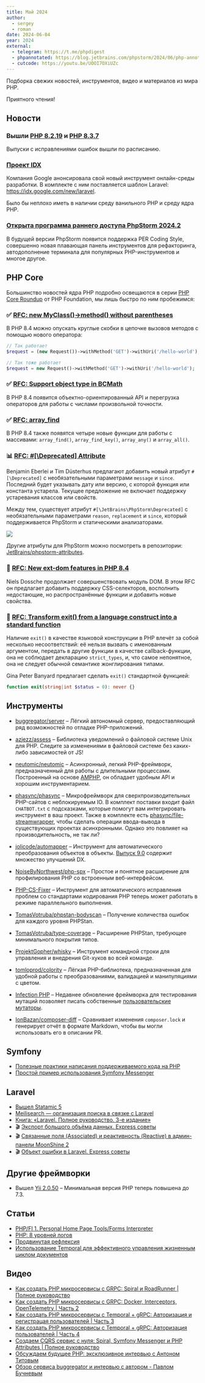 ```yaml
---
title: Май 2024
author:
  - sergey
  - roman
date: 2024-06-04
year: 2024
external:
  - telegram: https://t.me/phpdigest
  - phpannotated: https://blog.jetbrains.com/phpstorm/2024/06/php-annotated-may-2024/
  - cutcode: https://youtu.be/UOOI7OXiUZc
---
```


Подборка свежих новостей, инструментов, видео и материалов из мира PHP.

Приятного чтения!

## Новости

### Вышли [PHP 8.2.19](https://www.php.net/ChangeLog-8.php#8.2.19) и [PHP 8.3.7](https://www.php.net/ChangeLog-8.php#8.3.7)

Выпуски с исправлениями ошибок вышли по расписанию.

### [Проект IDX](https://idx.google.com/)

Компания Google анонсировала свой новый инструмент онлайн-среды разработки. В комплекте с ним поставляется шаблон
Laravel: https://idx.google.com/new/laravel.

Было бы неплохо иметь в наличии среду ванильного PHP и среду ядра PHP.

### [Открыта программа раннего доступа PhpStorm 2024.2](https://www.jetbrains.com/ru-ru/phpstorm/nextversion/)

В будущей версии PhpStorm появится поддержка PER Coding Style, совершенно новая плавающая панель инструментов для
рефакторинга, автодополнение терминала для популярных PHP-инструментов и многое другое.

## PHP Core

Большинство новостей ядра PHP подробно освещаются в
серии [PHP Core Roundup](https://thephp.foundation/blog/tag/roundup/) от PHP Foundation, мы лишь быстро по ним
пробежимся:

### ✅ [RFC: new MyClass()->method() without parentheses](https://wiki.php.net/rfc/new_without_parentheses)

В PHP 8.4 можно опускать круглые скобки в цепочке вызовов методов с помощью нового оператора:

```php
// Так работает
$request = (new Request())->withMethod('GET')->withUri('/hello-world');

// Так тоже работает
$request = new Request()->withMethod('GET')->withUri('/hello-world');
```

### ✅ [RFC: Support object type in BCMath](https://wiki.php.net/rfc/support_object_type_in_bcmath)

В PHP 8.4 появится объектно-ориентированный API и перегрузка операторов для работы с числами произвольной точности.

### ✅ [RFC: array_find](https://wiki.php.net/rfc/array_find)

В PHP 8.4 также появятся четыре новые функции для работы с массивами: `array_find()`, `array_find_key()`, `array_any()`
и `array_all()`.

### 📊 [RFC: #[\Deprecated] Attribute](https://wiki.php.net/rfc/deprecated_attribute)

Benjamin Eberlei и Tim Düsterhus предлагают добавить новый атрибут `#[\Deprecated]` с необязательными
параметрами `message` и `since`.
Последний будет указывать дату или версию, с которой функция или константа устарела. Текущее предложение не включает
поддержку устаревания классов или свойств.

Между тем, существует атрибут `#[\JetBrains\PhpStorm\Deprecated]` с необязательными параметрами `reason`, `replacement`
и `since`, который поддерживается PhpStorm и статическими анализаторами.

![](/assets/images/post/2024-may/deprecated_symfony.gif)

Другие атрибуты для PhpStorm можно посмотреть в
репозитории: [JetBrains/phpstorm-attributes](https://github.com/JetBrains/phpstorm-attributes).

### 📣 [RFC: New ext-dom features in PHP 8.4](https://wiki.php.net/rfc/dom_additions_84)

Niels Dossche продолжает совершенствовать модуль DOM. В этом RFC он предлагает добавить поддержку CSS-селекторов,
восполнить недостающие, но распространённые функции и добавить новые свойства.

### 📣 [RFC: Transform exit() from a language construct into a standard function](https://wiki.php.net/rfc/exit-as-function)

Наличие `exit()` в качестве языковой конструкции в PHP влечёт за собой несколько несоответствий: её нельзя вызвать с
именованным аргументом, передать в другие функции в качестве callback-функции, она не соблюдает
декларацию `strict_types`, и, что самое непонятное, она не следует обычной семантике жонглирования типами.

Gina Peter Banyard предлагает сделать `exit()` стандартной функцией:

```php
function exit(string|int $status = 0): never {}
```

## Инструменты

- [buggregator/server](https://github.com/buggregator/server) – Лёгкий автономный сервер, предоставляющий ряд
  возможностей по отладке PHP-приложений.

- [azjezz/assess](https://github.com/azjezz/assess) – Библиотека уведомлений о файловой системе Unix для PHP. Следите за
  изменениями в файловой системе без каких-либо зависимостей от JS!

- [neutomic/neutomic](https://github.com/neutomic/neutomic) – Асинхронный, легкий PHP-фреймворк, предназначенный для
  работы с длительными процессами. Построенный на основе [AMPHP](https://amphp.org/), он обладает удобным API и хорошим
  инструментарием.

- [phasync/phasync](https://github.com/phasync/phasync) – Микрофреймворк для сверхпроизводительных PHP-сайтов с
  неблокируемым IO.
  В комплект поставки входит файл `CHATBOT.txt` с подсказками, которые помогут вам интегрировать инструмент в ваш
  проект.
  Также в комплекте есть [phasync/file-streamwrapper](https://github.com/phasync/file-streamwrapper), чтобы сделать
  операции ввода-вывода в существующих проектах асинхронными. Однако это повлияет на производительность, не так ли?

- [jolicode/automapper](https://github.com/jolicode/automapper) – Инструмент для автоматического преобразования объектов
  в объекты. [Выпуск 9.0](https://jolicode.com/blog/automapper-9-is-out) содержит множество улучшений DX.

- [NoiseByNorthwest/php-spx](https://github.com/NoiseByNorthwest/php-spx) – Простое и понятное расширение для
  профилирования PHP со встроенным веб-интерфейсом.

- [PHP-CS-Fixer](https://github.com/PHP-CS-Fixer/PHP-CS-Fixer) – Инструмент для автоматического исправления проблем со
  стандартами кодирования PHP теперь может работать в режиме параллельного выполнения.

- [TomasVotruba/phpstan-bodyscan](https://github.com/TomasVotruba/phpstan-bodyscan) – Получение количества ошибок для
  каждого уровня PHPStan.

- [TomasVotruba/type-coverage](https://github.com/TomasVotruba/type-coverage) – Расширение PHPStan, требующее
  минимального покрытия типов.

- [ProjektGopher/whisky](https://github.com/ProjektGopher/whisky) – Инструмент командной строки для управления и
  внедрения Git-хуков во всей команде.

- [tomloprod/colority](https://github.com/tomloprod/colority) – Лёгкая PHP-библиотека, предназначенная для удобной
  работы с преобразованиями, валидацией и манипуляциями с цветом.

- [Infection PHP](https://infection.github.io/guide/custom-mutators.html) – Недавнее обновление фреймворка для
  тестирования мутаций позволяет писать
  собственные [пользовательские мутаторы](https://infection.github.io/guide/custom-mutators.html).

- [IonBazan/composer-diff](https://github.com/IonBazan/composer-diff) – Сравнивает изменения `composer.lock` и
  генерирует отчёт в формате Markdown, чтобы вы могли использовать его в описании PR.

## Symfony

- [Полезные практики написания поддерживаемого кода на PHP](https://habr.com/ru/articles/814995/)
- [Простой пример использования Symfony Messenger](https://habr.com/ru/articles/817425/)

## Laravel

- [Вышел Statamic 5](https://statamic.com/blog/statamic-5-is-here)
- [Meilisearch — организация поиска в связке с Laravel](https://habr.com/ru/articles/812689/)
- [Книга: «Laravel. Полное руководство. 3-е издание»](https://habr.com/ru/companies/piter/articles/814805/)
- 🎬 [Экспорт большого объёма данных. Express советы](https://youtu.be/6UCxvq_lf2s)
- 🎬 [Связанные поля (Associated) и реактивность (Reactive) в админ-панели MoonShine 2](https://youtu.be/sblGh5efOi4)
- 🎬 [Объект ошибки в Laravel. Express советы](https://youtu.be/0jAq3uopU4Y)

## Другие фреймворки

- Вышел [Yii 2.0.50](https://github.com/yiisoft/yii2/blob/2.0.50/framework/CHANGELOG.md#2050-may-30-2024) – Минимальная
  версия PHP теперь повышена до 7.3.

## Статьи

- [PHP/FI 1. Personal Home Page Tools/Forms Interpreter](https://habr.com/ru/articles/787250/)
- [PHP: 8 уровней логов](https://habr.com/ru/articles/813777/)
- [Продвинутая рефлексия](https://telegra.ph/V-mire-PHP-05-09)
- [Использование Temporal для эффективного управления жизненным циклом документов](https://habr.com/ru/hubs/php/articles/)

## Видео

- [Как создать PHP микросервисы с GRPC: Spiral и RoadRunner | Полное руководство](https://www.youtube.com/live/En0InnKsryA)
- [Как создать PHP микросервисы с GRPC: Docker, Interceptors, OpenTelemetry | Часть 2](https://www.youtube.com/live/i0Bb9U7SHX4)
- [Как создать PHP микросервисы с Temporal + gRPC: Авторизация и регистрацая пользователей | Часть 3](https://www.youtube.com/live/li3nw7Bidzc)
- [Как создать PHP микросервисы с Temporal + gRPC: Авторизация пользователей | Часть 4](https://www.youtube.com/live/DJEh8pa7KO4)
- [Создаем CQRS сервис с нуля: Spiral, Symfony Messenger и PHP Attributes | Полное руководство](https://www.youtube.com/live/YDXQMD1EaGo)
- [Обсуждаем будущее PHP: эксклюзивное интервью с Антоном Титовым](https://www.youtube.com/live/B2LJDGEsPYk)
- [Обзор сервиса buggregator и интервью с автором - Павлом Бучневым](https://youtu.be/vy4C5zK7EJE)
